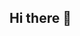 ## Hi there 👋

<!--
**Aanand452/Aanand452** is a ✨ _special_ ✨ repository because its `README.md` (this file) appears on your GitHub profile.
ABOUT ME 

I'm currently working as an ML and AI engineer at Techforce Services

I'm currently working on AI AND NLP AND ML AND MLOPS 



-->

